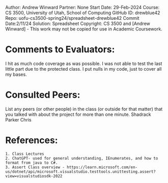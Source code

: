 ﻿Author:     Andrew Winward
Partner:    None
Start Date: 29-Feb-2024
Course:     CS 3500, University of Utah, School of Computing
GitHub ID:  drewblue42
Repo:       uofu-cs3500-spring24/spreadsheet-drewblue42
Commit Date:2/11/24 
Solution:   Spreadsheet
Copyright:  CS 3500 and [Andrew Winward] - This work may not be copied for use in Academic Coursework.

# Comments to Evaluators:
I hit as much code coverage as was possible. I was not able to test the last little part due to the protected class. I 
put nulls in my code, just to cover all my bases. 

# Consulted Peers:

List any peers (or other people) in the class (or outside for that matter) that you talked with about the project for more than one minute.
Shadrack
Parker
Chris




# References:

    1. Class Lectures
    2. ChatGPT- used for general understanding, IEnumerates, and how to format from java to C#.
    3. Assert Class overview - https://learn.microsoft.com/en-us/dotnet/api/microsoft.visualstudio.testtools.unittesting.assert?view=visualstudiosdk-2022
    
